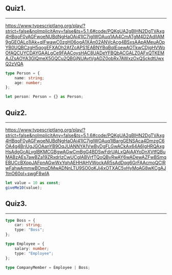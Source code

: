 ## Quiz1.

---

https://www.typescriptlang.org/play/?strict=false&noImplicitAny=false&ts=5.1.6#code/PQKgUA2gBIHN2DgTVAxg4HBqoF0yAGFwoeNUBdNgHaOAi41IC7jglWOAuq1AA4CmATgM4D2AdlIAM9gGEOALo1IAk+qIFwawC0zgH06ogA1XAn02ANVcAcg4BSxsAApAMeuAOpYB0UQBCzgH5qogEFXAOh2AfZcAPS1EABNYBqBqIEoewAOTkwCDjgHVWoOfAQCUYCDAYGAALgCe9FAACoysHAC8UADeYFBQbACGALZ0AFxQTKEMAJZsAOYA3GlQmeX5GQCu2QBGjNUAvtVgADZ0obRx7AWxzOxQSckdtUwxQ2zVQA

```typescript
type Person = {
    name: string;
    age: number;
};

let person: Person = {} as Person;
```

## Quiz2.

---

https://www.typescriptlang.org/play/?strict=false&noImplicitAny=false&ts=5.1.6#code/PQKgUA2gBIHN2DgTVAxg4HBqoF0yAGFwoeNUBdNgHaOAi41IC7jglWOAuq1IBargGENSAca4DmzgC6OA4g4BrjUgJGOAanYB9OqJUANNYA1VwByDgFLGwACkAx64A6lgHRQAxgHsAdgGcALvgIBKMCGBgwAGwCmBgG4BDSwFdrUALxQAjAAYoDnXVtfQBuMABzAEs7awBZa19ZRxdrIzCwUCgIABVrfTQoQBvRwAY6wADewAZFwBSmqEBUCcBXppJAFpnAGwWxYqhAEHHAHVWockAR5sAdDqg6GrFAAcmoQClRwFahwAmmwBOmqDMwADNnLTU9SO0oKJj4xOTXAC5vHyMoAG8wKCgAJ1tnO60oI+swgF8wIA

```typescript
let value = 10 as const;
giveMe10(value);
```

## Quiz3.

---

```typescript
type Boss = {
    car: string;
    type: "Boss";
};

type Employee = {
    salary: number;
    type: "Employee";
};

type CompanyMember = Employee | Boss;
```
